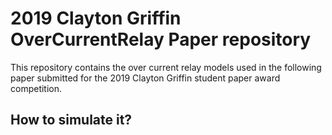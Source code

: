 # 2019 Clayton Griffin OverCurrentRelay Paper repository

This repository contains the over current relay models used in the following paper submitted for the 2019 Clayton Griffin student paper award competition.

## How to simulate it?
